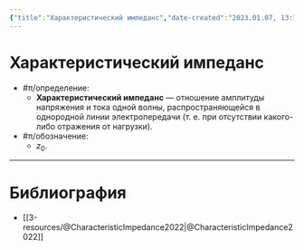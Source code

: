 ```yaml
---
{"title":"Характеристический импеданс","date-created":"2023.01.07, 13:10","date-modified":"2023.01.07, 13:14","aliases":["характеристическое сопротивление"],"tags":[],"dg-publish":true,"permalink":"/7-radio-engineering/harakteristicheskij-impedans/","dgPassFrontmatter":true}
---
```



# Характеристический импеданс

- #π/определение:
	- **Характеристический импеданс** — отношение амплитуды напряжения и тока одной волны, распространяющейся в однородной линии электропередачи (т. е. при отсутствии какого-либо отражения от нагрузки).
- #π/обозначение:
	- $z_{0}$.

---

# Библиография

- [[3-resources/@CharacteristicImpedance2022\|@CharacteristicImpedance2022]]
